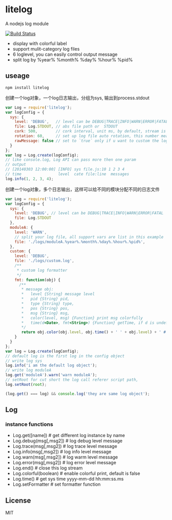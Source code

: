 litelog
=======

A nodejs log module

[![Build Status](https://travis-ci.org/fishbar/litelog.svg?branch=master)](https://travis-ci.org/fishbar/litelog)

* display with colorful label
* support mulit-category log files
* 6 loglevel, you can easily control output message
* split log by %year% %month% %day% %hour% %pid%

## useage

```shell
npm install litelog
```

创建一个log对象，一个log日志输出，分组为sys, 输出到process.stdout
```js
var Log = require('litelog');
var logConfig = {
  sys: {
    level: 'DEBUG',   // level can be DEBUG|TRACE|INFO|WARN|ERROR|FATAL
    file: Log.STDOUT, // abs file path or  STDOUT
    cork: 500,        // cork interval, unit ms, by default, stream is uncork, this will optmize fs.write performance
    rotation: 60,     // set up log file auto rotation, this number means max log files will be keeped, then other will be auto deleted
    rawMessage: false // set to `true` only if u want to custom the log format
  }
};
var log = Log.create(logConfig);
// like console.log, Log API can pass more then one param
// output
// [20140303 12:00:00] [INFO] sys file.js:10 1 2 3 4
// time                level  cate file:line  messages
log.info(1, 2, 3, 4);
```

创建一个log对象，多个日志输出，这样可以给不同的模块分配不同的日志文件
```js
var Log = require('litelog');
var logConfig = {
  sys: {
    level: 'DEBUG', // level can be DEBUG|TRACE|INFO|WARN|ERROR|FATAL
    file: Log.STDOUT
  },
  moduleA: {
    level: 'WARN',
    // split your log file, all support vars are list in this example
    file: './logs/moduleA.%year%.%month%.%day%.%hour%.%pid%',
  },
  custom: {
    level: 'DEBUG',
    file: './logs/custom.log',
    /**
     * custom log formatter
     */
    fmt: function(obj) {
      /**
       * message obj:
       *   level {String} message level
       *   pid {String} pid,
       *   type {String} type,
       *   pos {String} pos,
       *   msg {String} msg,
       *   color(level, msg) {Function} print msg colorfully  
       *   time(d<Date>, fmt<String>) {Function} getTime, if d is undefined, d = now()
       */
       return obj.color(obj.level, obj.time() + ' ' + obj.level) + ' #' + obj.pid + ' ' + obj.type + ' (' + obj.pos + ') ' + obj.msg;
    }
  }
};
var log = Log.create(logConfig);
// default log is the first log in the config object
// write log sys
log.info('i am the default log object');
// write log moduleA
log.get('moduleA').warn('warn moduleA');
// setRoot for cut short the log call referer script path,
log.setRoot(root);

(log.get() === log) && console.log('they are same log object');
```

## <class> Log

### instance functions

* Log.get([name])         # get different log instance by name
* Log.debug(msg[,msg2])   # log debug level message
* Log.trace(msg[,msg2])   # log trace level message
* Log.info(msg[,msg2])    # log info level message
* Log.warn(msg[,msg2])    # log warm level message
* Log.error(msg[,msg2])   # log error level message
* Log.end()               # close this log stream
* Log.colorful(boolean)   # enable colorful print, default is false
* Log.time()              # get sys time  yyyy-mm-dd hh:mm:ss.ms
* Log.setFormatter        # set formatter function
## License

  MIT
